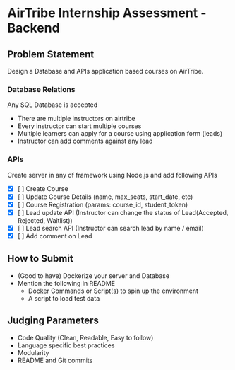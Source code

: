 # AirTribe Internship Assessment - Backend

## Problem Statement
Design a Database and APIs application based courses on AirTribe.

### Database Relations
Any SQL Database is accepted
- There are multiple instructors on airtribe
- Every instructor can start multiple courses
- Multiple learners can apply for a course using application form (leads)
- Instructor can add comments against any lead

### APIs
Create server in any of framework using Node.js and add following APIs
- [x] [ ] Create Course
- [x] [ ] Update Course Details (name, max_seats, start_date, etc)
- [x] [ ] Course Registration (params: course_id, student_token)
- [x] [ ] Lead update API (Instructor can change the status of Lead(Accepted, Rejected, Waitlist))
- [x] [ ] Lead search API (Instructor can search lead by name / email)
- [x] [ ] Add comment on Lead

## How to Submit
- (Good to have) Dockerize your server and Database
- Mention the following in README
    - Docker Commands or Script(s) to spin up the environment
    - A script to load test data

## Judging Parameters
- Code Quality (Clean, Readable, Easy to follow)
- Language specific best practices
- Modularity
- README and Git commits
